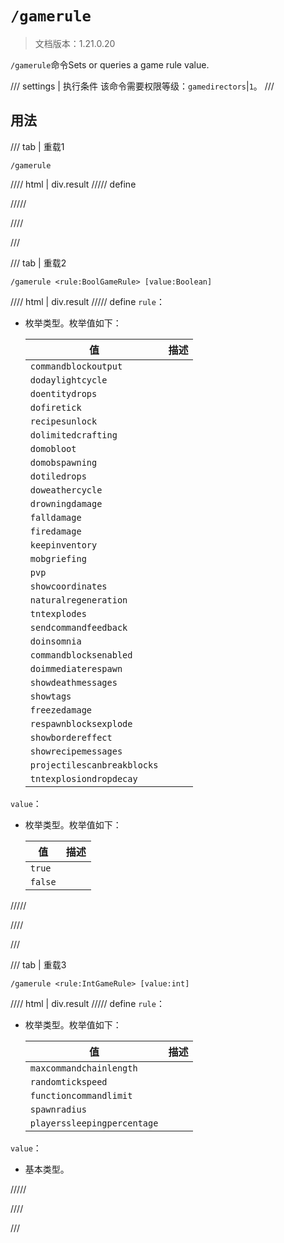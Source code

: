 # `/gamerule`

> 文档版本：1.21.0.20

`/gamerule`命令Sets or queries a game rule value.

/// settings | 执行条件
该命令需要权限等级：`gamedirectors`|`1`。
///

## 用法

/// tab | 重载1
```mcfunction
/gamerule
```

//// html | div.result
///// define

/////

////

///

/// tab | 重载2
```mcfunction
/gamerule <rule:BoolGameRule> [value:Boolean]
```

//// html | div.result
///// define
`rule`：<!-- md:samp BoolGameRule -->

- 枚举类型。枚举值如下：

  |值|描述|
  |---|---|
  |`commandblockoutput`||
  |`dodaylightcycle`||
  |`doentitydrops`||
  |`dofiretick`||
  |`recipesunlock`||
  |`dolimitedcrafting`||
  |`domobloot`||
  |`domobspawning`||
  |`dotiledrops`||
  |`doweathercycle`||
  |`drowningdamage`||
  |`falldamage`||
  |`firedamage`||
  |`keepinventory`||
  |`mobgriefing`||
  |`pvp`||
  |`showcoordinates`||
  |`naturalregeneration`||
  |`tntexplodes`||
  |`sendcommandfeedback`||
  |`doinsomnia`||
  |`commandblocksenabled`||
  |`doimmediaterespawn`||
  |`showdeathmessages`||
  |`showtags`||
  |`freezedamage`||
  |`respawnblocksexplode`||
  |`showbordereffect`||
  |`showrecipemessages`||
  |`projectilescanbreakblocks`||
  |`tntexplosiondropdecay`||


`value`：<!-- md:samp Boolean -->

- 枚举类型。枚举值如下：

  |值|描述|
  |---|---|
  |`true`||
  |`false`||



/////

////

///

/// tab | 重载3
```mcfunction
/gamerule <rule:IntGameRule> [value:int]
```

//// html | div.result
///// define
`rule`：<!-- md:samp IntGameRule -->

- 枚举类型。枚举值如下：

  |值|描述|
  |---|---|
  |`maxcommandchainlength`||
  |`randomtickspeed`||
  |`functioncommandlimit`||
  |`spawnradius`||
  |`playerssleepingpercentage`||


`value`：<!-- md:samp int -->

- 基本类型。


/////

////

///
